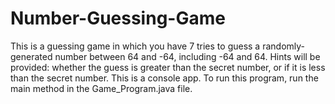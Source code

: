 # Number-Guessing-Game
This is a guessing game in which you have 7 tries to guess a randomly-generated number between 64 and -64, including -64 and 64. Hints will be provided: whether the guess is greater than the secret number, or if it is less than the secret number. This is a console app.
To run this program, run the main method in the Game_Program.java file. 
